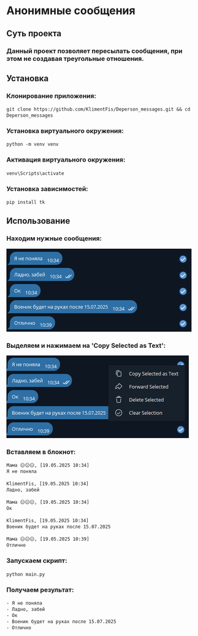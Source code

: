 # Анонимные сообщения
## Суть проекта
### Данный проект позволяет пересылать сообщения, при этом не создавая треугольные отношения.
## Установка
### Клонирование приложения:
```
git clone https://github.com/KlimentFis/Deperson_messages.git && cd Deperson_messages
```
### Установка виртуального окружения:
```
python -m venv venv
```
### Активация виртуального окружения:
```
venv\Scripts\activate
```
### Установка зависимостей:
```
pip install tk
```
## Использование
### Находим нужные сообщения:
![](images/1.PNG)
### Выделяем и нажимаем на 'Copy Selected as Text':
![](images/2.PNG)
### Вставляем в блокнот:
```
Мама 😑😑😑, [19.05.2025 10:34]
Я не поняла

KlimentFis, [19.05.2025 10:34]
Ладно, забей

Мама 😑😑😑, [19.05.2025 10:34]
Ок

KlimentFis, [19.05.2025 10:34]
Военик будет на руках после 15.07.2025

Мама 😑😑😑, [19.05.2025 10:39]
Отлично
```
### Запускаем скрипт:
```
python main.py
```
### Получаем результат:
```
- Я не поняла
- Ладно, забей
- Ок
- Военик будет на руках после 15.07.2025
- Отлично
```